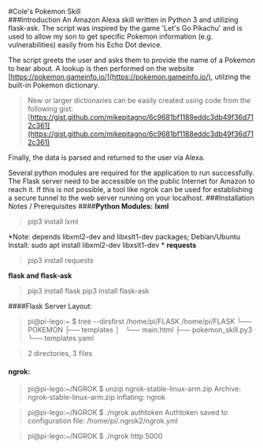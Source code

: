 #Cole's Pokemon Skill  
###Introduction
An Amazon Alexa skill written in Python 3 and utilizing flask-ask.  The script was inspired by the game 'Let's Go Pikachu' and is used to allow my son to get specific Pokemon information (e.g. vulnerabilities) easily from his Echo Dot device.

The script greets the user and asks them to provide the name of a Pokemon to hear about.  A lookup is then performed on the website [https://pokemon.gameinfo.io/](https://pokemon.gameinfo.io/), utilzing the built-in Pokemon dictionary.  

>New or larger dictionaries can be easily created using code from the following gist:
	[https://gist.github.com/mikepitagno/6c9681bf1188eddc3db49f36d712c361](https://gist.github.com/mikepitagno/6c9681bf1188eddc3db49f36d712c361)  
	
Finally, the data is parsed and returned to the user via Alexa.  

Several python modules are required for the application to run successfully.  The Flask server need to be accessible on the public Internet for Amazon to reach it.  If this is not possible, a tool like ngrok can be used for establishing a secure tunnel to the web server running on your localhost.
###Installation Notes / Prerequisites
####**Python Modules:**
**lxml**
> pip3 install lxml

*Note: depends libxml2-dev and libxslt1-dev packages; Debian/Ubuntu Install: sudo apt install libxml2-dev libxslt1-dev
*
**requests**
>pip3 install requests

**flask and flask-ask**
>pip3 install flask 
>pip3 install flask-ask

####Flask Server Layout:
>pi@pi-lego:~ $ tree --dirsfirst /home/pi/FLASK
/home/pi/FLASK
└── POKEMON
    ├── templates
    │   └── main.html
    ├── pokemon_skill.py3
    └── templates.yaml

>2 directories, 3 files

#### ngrok:
>pi@pi-lego:~/NGROK $ unzip ngrok-stable-linux-arm.zip
Archive:  ngrok-stable-linux-arm.zip
  inflating: ngrok   
  
>pi@pi-lego:~/NGROK $ ./ngrok authtoken <Auth Token Code> 
Authtoken saved to configuration file: /home/pi/.ngrok2/ngrok.yml  

>pi@pi-lego:~/NGROK $ ./ngrok http 5000
